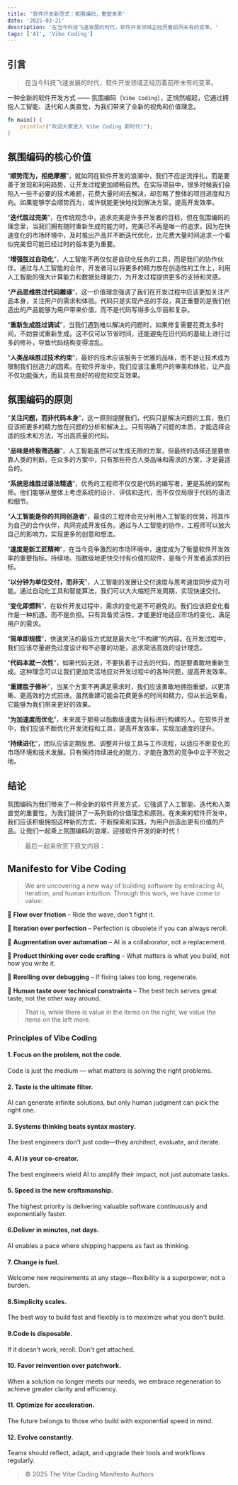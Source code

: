 ```yaml
---
title: '软件开发新范式：氛围编码，重塑未来'
date: '2025-03-21'
description: '在当今科技飞速发展的时代，软件开发领域正经历着前所未有的变革。'
tags: ['AI', 'Vibe Coding']
---
```


## 引言

> 在当今科技飞速发展的时代，软件开发领域正经历着前所未有的变革。

一种全新的软件开发方式 —— 氛围编码（`Vibe Coding`），正悄然崛起，它通过拥抱人工智能、迭代和人类直觉，为我们带来了全新的视角和价值理念。

```rust
fn main() {
    println!("欢迎大家进入 Vibe Coding 新时代!");
}
```

## 氛围编码的核心价值

“**顺势而为，拒绝摩擦**”，就如同在软件开发的浪潮中，我们不应逆流挣扎，而是要善于发现和利用趋势，让开发过程更加顺畅自然。在实际项目中，很多时候我们会陷入一些不必要的技术难题，花费大量时间去解决，却忽略了整体的项目进度和方向。如果能够学会顺势而为，或许就能更快地找到解决方案，提高开发效率。

“**迭代胜过完美**”，在传统观念中，追求完美是许多开发者的目标，但在氛围编码的理念里，当我们拥有随时重新生成的能力时，完美已不再是唯一的追求。因为在快速变化的市场环境中，及时推出产品并不断迭代优化，比花费大量时间追求一个看似完美但可能已经过时的版本更为重要。

“**增强胜过自动化**”，人工智能不再仅仅是自动化任务的工具，而是我们的协作伙伴。通过与人工智能的合作，开发者可以将更多的精力放在创造性的工作上，利用人工智能的强大计算能力和数据处理能力，为开发过程提供更多的支持和灵感。

“**产品思维胜过代码雕琢**”，这一价值理念强调了我们在开发过程中应该更加关注产品本身，关注用户的需求和体验。代码只是实现产品的手段，真正重要的是我们创造出的产品能够为用户带来价值，而不是代码写得多么华丽和复杂。

“**重新生成胜过调试**”，当我们遇到难以解决的问题时，如果修复需要花费太多时间，不妨尝试重新生成。这不仅可以节省时间，还能避免在旧代码的基础上进行过多的修补，导致代码结构变得混乱。

“**人类品味胜过技术约束**”，最好的技术应该服务于优雅的品味，而不是让技术成为限制我们创造力的因素。在软件开发中，我们应该注重用户的审美和体验，让产品不仅功能强大，而且具有良好的视觉和交互效果。

## 氛围编码的原则

“**关注问题，而非代码本身**”，这一原则提醒我们，代码只是解决问题的工具，我们应该把更多的精力放在问题的分析和解决上。只有明确了问题的本质，才能选择合适的技术和方法，写出高质量的代码。

“**品味是终极筛选器**”，人工智能虽然可以生成无限的方案，但最终的选择还是要依靠人类的判断。在众多的方案中，只有那些符合人类品味和需求的方案，才是最适合的。

“**系统思维胜过语法精通**”，优秀的工程师不仅仅是代码的编写者，更是系统的架构师。他们能够从整体上考虑系统的设计、评估和迭代，而不仅仅局限于代码的语法和细节。

“**人工智能是你的共同创造者**”，最佳的工程师会充分利用人工智能的优势，将其作为自己的合作伙伴，共同完成开发任务。通过与人工智能的协作，工程师可以放大自己的影响力，实现更多的创意和想法。

“**速度是新工匠精神**”，在当今竞争激烈的市场环境中，速度成为了衡量软件开发效率的重要指标。持续地、指数级地更快交付有价值的软件，是每个开发者追求的目标。

“**以分钟为单位交付，而非天**”，人工智能的发展让交付速度与思考速度同步成为可能。通过自动化工具和智能算法，我们可以大大缩短开发周期，实现快速交付。

“**变化即燃料**”，在软件开发过程中，需求的变化是不可避免的。我们应该把变化看作是一种机遇，而不是负担。只有具备灵活性，才能更好地适应市场的变化，满足用户的需求。

“**简单即规模**”，快速灵活的最佳方式就是最大化“不构建”的内容。在开发过程中，我们应该尽量避免过度设计和不必要的功能，追求简洁高效的设计理念。

“**代码本就一次性**”，如果代码无效，不要执着于过去的代码，而是要勇敢地重新生成。这种理念可以让我们更加灵活地应对开发过程中的各种问题，提高开发效率。

“**重建胜于修补**”，当某个方案不再满足需求时，我们应该勇敢地拥抱重塑，以更清晰、更高效的方式前进。虽然重建可能会花费更多的时间和精力，但从长远来看，它能够为我们带来更好的效果。

“**为加速度而优化**”，未来属于那些以指数级速度为目标进行构建的人。在软件开发中，我们应该不断优化开发流程和工具，提高开发效率，实现加速度的提升。

“**持续进化**”，团队应该定期反思、调整并升级工具与工作流程，以适应不断变化的市场环境和技术发展。只有保持持续进化的能力，才能在激烈的竞争中立于不败之地。

## 结论

氛围编码为我们带来了一种全新的软件开发方式，它强调了人工智能、迭代和人类直觉的重要性，为我们提供了一系列新的价值理念和原则。在未来的软件开发中，我们应该积极拥抱这种新的方式，不断探索和实践，为用户创造出更有价值的产品。让我们一起乘上氛围编码的浪潮，迎接软件开发的新时代！ 

> 最后一起来欣赏下原文内容：

## Manifesto for Vibe Coding

> We are uncovering a new way of building software by embracing AI, iteration, and human intuition. Through this work, we have come to value:

💜 **Flow over friction** – Ride the wave, don't fight it.

💜 **Iteration over perfection** – Perfection is obsolete if you can always reroll.

💜 **Augmentation over automation** – AI is a collaborator, not a replacement.

💜 **Product thinking over code crafting** – What matters is what you build, not how you write it.

💜 **Rerolling over debugging** – If fixing takes too long, regenerate.

💜 **Human taste over technical constraints** – The best tech serves great taste, not the other way around.

> That is, while there is value in the items on the right, we value the items on the left more.

### Principles of Vibe Coding

#### 1. Focus on the problem, not the code.
Code is just the medium — what matters is solving the right problems.

#### 2. Taste is the ultimate filter.
AI can generate infinite solutions, but only human judgment can pick the right one.

#### 3. Systems thinking beats syntax mastery.
The best engineers don't just code—they architect, evaluate, and iterate.

#### 4. AI is your co-creator.
The best engineers wield AI to amplify their impact, not just automate tasks.

#### 5. Speed is the new craftsmanship. 
The highest priority is delivering valuable software continuously and exponentially faster.

#### 6.Deliver in minutes, not days. 
AI enables a pace where shipping happens as fast as thinking.

#### 7. Change is fuel. 
Welcome new requirements at any stage—flexibility is a superpower, not a burden.

#### 8.Simplicity scales. 
The best way to build fast and flexibly is to maximize what you don't build.

#### 9.Code is disposable. 
If it doesn't work, reroll. Don't get attached.

#### 10. Favor reinvention over patchwork.
When a solution no longer meets our needs, we embrace regeneration to achieve greater clarity and efficiency.

#### 11. Optimize for acceleration. 
The future belongs to those who build with exponential speed in mind.

#### 12. Evolve constantly. 
Teams should reflect, adapt, and upgrade their tools and workflows regularly.

> © 2025 The Vibe Coding Manifesto Authors
